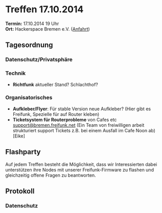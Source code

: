 # Treffen 17.10.2014

**Termin:** 17.10.2014 19 Uhr
<br>
**Ort:** Hackerspace Bremen e.V. ([Anfahrt](https://www.hackerspace-bremen.de/anfahrt/))

## Tagesordnung

### Datenschutz/Privatsphäre


### Technik
* **Richtfunk** aktueller Stand? Schlachthof?


### Organisatorisches
* **Aufkleber/Flyer**: Für stable Version neue Aufkleber? (Hier gibt es Freifunk, Spezielle für auf Router kleben)
* **Ticketsystem für Routerprobleme** von Cafes etc support@bremen.freifunk.net
(Ein Team von freiwilligen arbeit strukturiert support Tickets z.B. bei einem Ausfall im Cafe Noon ab) [Eike]

## Flashparty 
Auf jedem Treffen besteht die Möglichkeit, dass wir Interessierten dabei unterstützen ihre Nodes mit unserer Freifunk-Firmware zu flashen und gleichzeitig offene Fragen zu beantworten.

## Protokoll

### Datenschutz
